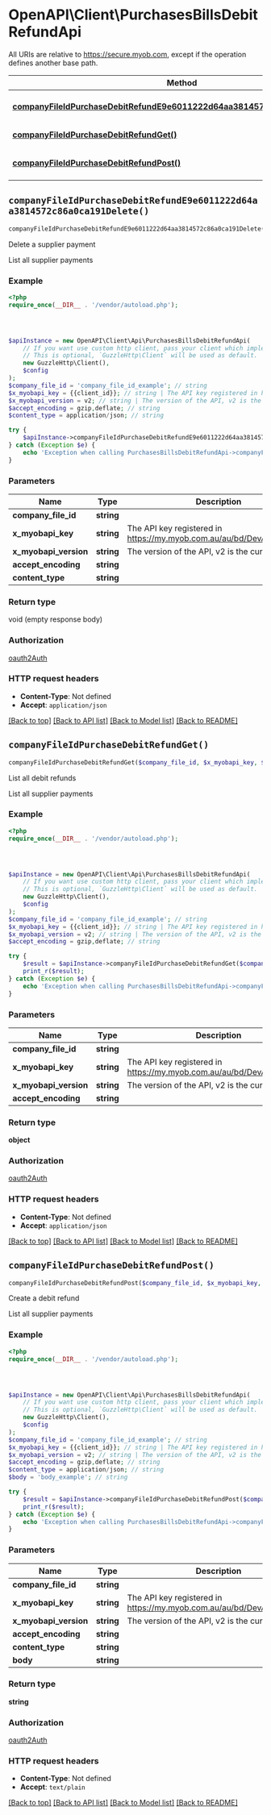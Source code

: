 # OpenAPI\Client\PurchasesBillsDebitRefundApi

All URIs are relative to https://secure.myob.com, except if the operation defines another base path.

| Method | HTTP request | Description |
| ------------- | ------------- | ------------- |
| [**companyFileIdPurchaseDebitRefundE9e6011222d64aa3814572c86a0ca191Delete()**](PurchasesBillsDebitRefundApi.md#companyFileIdPurchaseDebitRefundE9e6011222d64aa3814572c86a0ca191Delete) | **DELETE** /{company_file_id}/Purchase/DebitRefund/e9e60112-22d6-4aa3-8145-72c86a0ca191 | Delete a supplier payment |
| [**companyFileIdPurchaseDebitRefundGet()**](PurchasesBillsDebitRefundApi.md#companyFileIdPurchaseDebitRefundGet) | **GET** /{company_file_id}/Purchase/DebitRefund | List all debit refunds |
| [**companyFileIdPurchaseDebitRefundPost()**](PurchasesBillsDebitRefundApi.md#companyFileIdPurchaseDebitRefundPost) | **POST** /{company_file_id}/Purchase/DebitRefund | Create a debit refund |


## `companyFileIdPurchaseDebitRefundE9e6011222d64aa3814572c86a0ca191Delete()`

```php
companyFileIdPurchaseDebitRefundE9e6011222d64aa3814572c86a0ca191Delete($company_file_id, $x_myobapi_key, $x_myobapi_version, $accept_encoding, $content_type)
```

Delete a supplier payment

List all supplier payments

### Example

```php
<?php
require_once(__DIR__ . '/vendor/autoload.php');




$apiInstance = new OpenAPI\Client\Api\PurchasesBillsDebitRefundApi(
    // If you want use custom http client, pass your client which implements `GuzzleHttp\ClientInterface`.
    // This is optional, `GuzzleHttp\Client` will be used as default.
    new GuzzleHttp\Client(),
    $config
);
$company_file_id = 'company_file_id_example'; // string
$x_myobapi_key = {{client_id}}; // string | The API key registered in https://my.myob.com.au/au/bd/DevAppList.aspx
$x_myobapi_version = v2; // string | The version of the API, v2 is the current version
$accept_encoding = gzip,deflate; // string
$content_type = application/json; // string

try {
    $apiInstance->companyFileIdPurchaseDebitRefundE9e6011222d64aa3814572c86a0ca191Delete($company_file_id, $x_myobapi_key, $x_myobapi_version, $accept_encoding, $content_type);
} catch (Exception $e) {
    echo 'Exception when calling PurchasesBillsDebitRefundApi->companyFileIdPurchaseDebitRefundE9e6011222d64aa3814572c86a0ca191Delete: ', $e->getMessage(), PHP_EOL;
}
```

### Parameters

| Name | Type | Description  | Notes |
| ------------- | ------------- | ------------- | ------------- |
| **company_file_id** | **string**|  | |
| **x_myobapi_key** | **string**| The API key registered in https://my.myob.com.au/au/bd/DevAppList.aspx | [optional] |
| **x_myobapi_version** | **string**| The version of the API, v2 is the current version | [optional] |
| **accept_encoding** | **string**|  | [optional] |
| **content_type** | **string**|  | [optional] |

### Return type

void (empty response body)

### Authorization

[oauth2Auth](../../README.md#oauth2Auth)

### HTTP request headers

- **Content-Type**: Not defined
- **Accept**: `application/json`

[[Back to top]](#) [[Back to API list]](../../README.md#endpoints)
[[Back to Model list]](../../README.md#models)
[[Back to README]](../../README.md)

## `companyFileIdPurchaseDebitRefundGet()`

```php
companyFileIdPurchaseDebitRefundGet($company_file_id, $x_myobapi_key, $x_myobapi_version, $accept_encoding): object
```

List all debit refunds

List all supplier payments

### Example

```php
<?php
require_once(__DIR__ . '/vendor/autoload.php');




$apiInstance = new OpenAPI\Client\Api\PurchasesBillsDebitRefundApi(
    // If you want use custom http client, pass your client which implements `GuzzleHttp\ClientInterface`.
    // This is optional, `GuzzleHttp\Client` will be used as default.
    new GuzzleHttp\Client(),
    $config
);
$company_file_id = 'company_file_id_example'; // string
$x_myobapi_key = {{client_id}}; // string | The API key registered in https://my.myob.com.au/au/bd/DevAppList.aspx
$x_myobapi_version = v2; // string | The version of the API, v2 is the current version
$accept_encoding = gzip,deflate; // string

try {
    $result = $apiInstance->companyFileIdPurchaseDebitRefundGet($company_file_id, $x_myobapi_key, $x_myobapi_version, $accept_encoding);
    print_r($result);
} catch (Exception $e) {
    echo 'Exception when calling PurchasesBillsDebitRefundApi->companyFileIdPurchaseDebitRefundGet: ', $e->getMessage(), PHP_EOL;
}
```

### Parameters

| Name | Type | Description  | Notes |
| ------------- | ------------- | ------------- | ------------- |
| **company_file_id** | **string**|  | |
| **x_myobapi_key** | **string**| The API key registered in https://my.myob.com.au/au/bd/DevAppList.aspx | [optional] |
| **x_myobapi_version** | **string**| The version of the API, v2 is the current version | [optional] |
| **accept_encoding** | **string**|  | [optional] |

### Return type

**object**

### Authorization

[oauth2Auth](../../README.md#oauth2Auth)

### HTTP request headers

- **Content-Type**: Not defined
- **Accept**: `application/json`

[[Back to top]](#) [[Back to API list]](../../README.md#endpoints)
[[Back to Model list]](../../README.md#models)
[[Back to README]](../../README.md)

## `companyFileIdPurchaseDebitRefundPost()`

```php
companyFileIdPurchaseDebitRefundPost($company_file_id, $x_myobapi_key, $x_myobapi_version, $accept_encoding, $content_type, $body): string
```

Create a debit refund

List all supplier payments

### Example

```php
<?php
require_once(__DIR__ . '/vendor/autoload.php');




$apiInstance = new OpenAPI\Client\Api\PurchasesBillsDebitRefundApi(
    // If you want use custom http client, pass your client which implements `GuzzleHttp\ClientInterface`.
    // This is optional, `GuzzleHttp\Client` will be used as default.
    new GuzzleHttp\Client(),
    $config
);
$company_file_id = 'company_file_id_example'; // string
$x_myobapi_key = {{client_id}}; // string | The API key registered in https://my.myob.com.au/au/bd/DevAppList.aspx
$x_myobapi_version = v2; // string | The version of the API, v2 is the current version
$accept_encoding = gzip,deflate; // string
$content_type = application/json; // string
$body = 'body_example'; // string

try {
    $result = $apiInstance->companyFileIdPurchaseDebitRefundPost($company_file_id, $x_myobapi_key, $x_myobapi_version, $accept_encoding, $content_type, $body);
    print_r($result);
} catch (Exception $e) {
    echo 'Exception when calling PurchasesBillsDebitRefundApi->companyFileIdPurchaseDebitRefundPost: ', $e->getMessage(), PHP_EOL;
}
```

### Parameters

| Name | Type | Description  | Notes |
| ------------- | ------------- | ------------- | ------------- |
| **company_file_id** | **string**|  | |
| **x_myobapi_key** | **string**| The API key registered in https://my.myob.com.au/au/bd/DevAppList.aspx | [optional] |
| **x_myobapi_version** | **string**| The version of the API, v2 is the current version | [optional] |
| **accept_encoding** | **string**|  | [optional] |
| **content_type** | **string**|  | [optional] |
| **body** | **string**|  | [optional] |

### Return type

**string**

### Authorization

[oauth2Auth](../../README.md#oauth2Auth)

### HTTP request headers

- **Content-Type**: Not defined
- **Accept**: `text/plain`

[[Back to top]](#) [[Back to API list]](../../README.md#endpoints)
[[Back to Model list]](../../README.md#models)
[[Back to README]](../../README.md)
